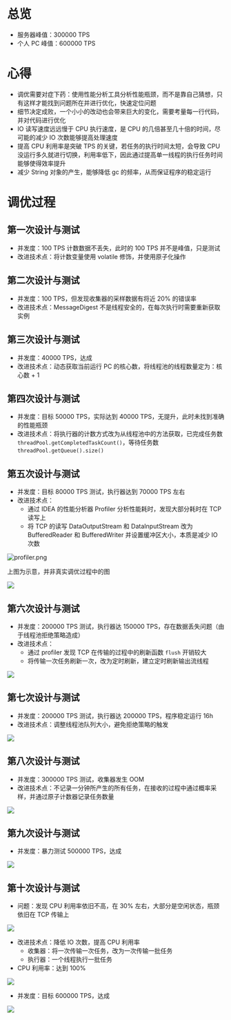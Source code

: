 # 总览

- 服务器峰值：300000 TPS
- 个人 PC 峰值：600000 TPS

# 心得

- 调优需要对症下药：使用性能分析工具分析性能瓶颈，而不是靠自己猜想，只有这样才能找到问题所在并进行优化，快速定位问题
- 细节决定成败，一个小小的改动也会带来巨大的变化，需要考量每一行代码，并对代码进行优化
- IO 读写速度远远慢于 CPU 执行速度，是 CPU 的几倍甚至几十倍的时间，尽可能的减少 IO 次数能够提高处理速度
- 提高 CPU 利用率是突破 TPS 的关键，若任务的执行时间太短，会导致 CPU 没运行多久就进行切换，利用率低下，因此通过提高单一线程的执行任务时间能够使得效率提升
- 减少 String 对象的产生，能够降低 gc 的频率，从而保证程序的稳定运行

# 调优过程

## 第一次设计与测试

- 并发度：100 TPS 计数数据不丢失，此时的 100 TPS 并不是峰值，只是测试
- 改进技术点：将计数变量使用 volatile 修饰，并使用原子化操作

## 第二次设计与测试

- 并发度：100 TPS，但发现收集器的采样数据有将近 20% 的错误率
- 改进技术点：MessageDigest 不是线程安全的，在每次执行时需要重新获取实例

## 第三次设计与测试

- 并发度：40000 TPS，达成
- 改进技术点：动态获取当前运行 PC 的核心数，将线程池的线程数量定为：核心数 + 1

## 第四次设计与测试

- 并发度：目标 50000 TPS，实际达到 40000 TPS，无提升，此时未找到准确的性能瓶颈
- 改进技术点：将执行器的计数方式改为从线程池中的方法获取，已完成任务数 `threadPool.getCompletedTaskCount()`，等待任务数 `threadPool.getQueue().size()`

## 第五次设计与测试

- 并发度：目标 80000 TPS 测试，执行器达到 70000 TPS 左右
- 改进技术点：
  - 通过 IDEA 的性能分析器 Profiler 分析性能耗时，发现大部分耗时在 TCP 读写上
  - 将 TCP 的读写 DataOutputStream 和 DataInputStream 改为 BufferedReader 和 BufferedWriter 并设置缓冲区大小，本质是减少 IO 次数

![profiler.png](figs/profiler.png)

上图为示意，并非真实调优过程中的图

![](figs/7w.png)

## 第六次设计与测试

- 并发度：200000 TPS 测试，执行器达 150000 TPS，存在数据丢失问题（由于线程池拒绝策略造成）
- 改进技术点：
  - 通过 profiler 发现 TCP 在传输的过程中的刷新函数 `flush` 开销较大
  - 将传输一次任务刷新一次，改为定时刷新，建立定时刷新输出流线程

![](figs/15w.png)

## 第七次设计与测试

- 并发度：200000 TPS 测试，执行器达 200000 TPS，程序稳定运行 16h
- 改进技术点：调整线程池队列大小，避免拒绝策略的触发

![](figs/20w.png)

## 第八次设计与测试

- 并发度：300000 TPS 测试，收集器发生 OOM
- 改进技术点：不记录一分钟所产生的所有任务，在接收的过程中通过概率采样，并通过原子计数器记录任务数量

![](figs/27w.png)

## 第九次设计与测试

- 并发度：暴力测试 500000 TPS，达成

![](figs/50w.png)


## 第十次设计与测试

- 问题：发现 CPU 利用率依旧不高，在 30% 左右，大部分是空闲状态，瓶颈依旧在 TCP 传输上

![](figs/cpu.png)

- 改进技术点：降低 IO 次数，提高 CPU 利用率
  - 收集器：将一次传输一次任务，改为一次传输一批任务
  - 执行器：一个线程执行一批任务
- CPU 利用率：达到 100%

![](figs/cpu100.png)

- 并发度：目标 600000 TPS，达成

![](figs/60w.png)
